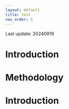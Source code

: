 ```yaml
---
layout: default
title: test
nav_order: 5
---
```


Last update: 20240919

Introduction
============

Methodology
===========

Introduction
============

